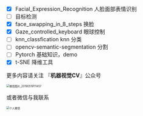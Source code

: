 - [x] Facial_Expression_Recognition 人脸面部表情识别
- [ ] 目标检测
- [x] face_swapping_in_8_steps 换脸
- [x] Gaze_controlled_keyboard 眼球控制
- [ ] knn_classfication knn 分类
- [ ] opencv-semantic-segmentation 分割
- [ ] Pytorch 基础知识，demo
- [x] t-SNE 降维工具

更多内容请关注 『**机器视觉CV**』公众号

<img src="https://tva2.sinaimg.cn/large/acbcfa39gy1g9kq1mib6ej20go0ajdhc.jpg" alt="微信图片_20190519111457" style="zoom:50%;" />

或者微信与我联系

<img src="https://tva1.sinaimg.cn/large/acbcfa39gy1g9kq2ofupuj20by0by3yt.jpg" alt="个人微信" style="zoom:50%;" />
